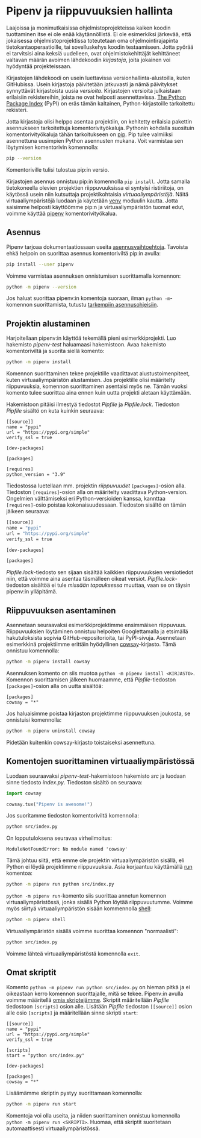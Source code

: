 # Pipenv ja riippuvuuksien hallinta

Laajoissa ja monimutkaisissa ohjelmistoprojekteissa kaiken koodin tuottaminen itse ei ole enää käytännöllistä. Ei ole esimerkiksi järkevää, että jokaisessa ohjelmistoprojektissa toteutetaan oma ohjelmointirajapinta tietokantaoperaatioille, tai sovelluskehys koodin testaamiseen. Jotta pyörää ei tarvitsisi aina keksiä uudelleen, ovat ohjelmistokehittäjät kehittäneet valtavan määrän avoimen lähdekoodin _kirjastoja_, joita jokainen voi hyödyntää projekteissaan.

Kirjastojen lähdekoodi on usein luettavissa versionhallinta-alustoilla, kuten GitHubissa. Usein kirjastoja päivitetään jatkuvasti ja nämä päivitykset synnyttävät kirjastoista uusia _versioita_. Kirjastojen versioita julkaistaan erilaisiin rekistereihin, joista ne ovat helposti asennettavissa. [The Python Package Index](https://pypi.org/) (PyPI) on eräs tämän kaltainen, Python-kirjastoille tarkoitettu rekisteri.

Jotta kirjastoja olisi helppo asentaa projektiin, on kehitetty erilaisia pakettin asennukseen tarkoitettuja komentorivityökaluja. Pythonin kohdalla suosituin komentorivityökaluja tähän tarkoitukseen on [pip](https://pypi.org/project/pip/). Pip tulee valmiiksi asennettuna uusimpien Python asennusten mukana. Voit varmistaa sen löytymisen komentorivin komennolla:

```bash
pip --version
```

Komentoriville tulisi tulostua pip:in versio.

Kirjastojen asennus onnistuu pip:in komennolla `pip install`. Jotta samalla tietokoneella olevien projektien riippuvuuksissa ei syntyisi ristiriitoja, on käytössä usein niin kutsuttaja projektikohtaisia _virtuaaliympäristöjä_. Näitä virtuaaliympäristöjä luodaan ja käytetään [venv](https://docs.python.org/3/library/venv.html) moduulin kautta. Jotta saisimme helposti käyttöömme pip:n ja virtuaaliympäristön tuomat edut, voimme käyttää [pipenv](https://pipenv.pypa.io/en/latest/) komentorivityökalua.

## Asennus

Pipenv tarjoaa dokumentaatiossaan useita [asennusvaihtoehtoja](https://pipenv.pypa.io/en/latest/#install-pipenv-today). Tavoista ehkä helpoin on suorittaa asennus komentoriviltä pip:in avulla:

```bash
pip install --user pipenv
```

Voimme varmistaa asennuksen onnistumisen suorittamalla komennon:

```bash
python -m pipenv --version
```

Jos haluat suorittaa pipenv:in komentoja suoraan, ilman `python -m`-komennon suorittamista, tutustu [tarkempiin asennusohjeisiin](https://pipenv.pypa.io/en/latest/install/#pragmatic-installation-of-pipenv). 

## Projektin alustaminen

Harjoitellaan pipenv:in käyttöä tekemällä pieni esimerkkiprojekti. Luo hakemisto _pipenv-test_ haluamaasi hakemistoon. Avaa hakemisto komentoriviltä ja suorita siellä komento:

```bash
python -m pipenv install
```

Komennon suorittaminen tekee projektille vaadittavat alustustoimenpiteet, kuten virtuaaliympäristön alustamisen. Jos projektille olisi määritelty riippuvuuksia, komennon suorittaminen asentaisi myös ne. Tämän vuoksi komento tulee suorittaa aina ennen kuin uutta projekti aletaan käyttämään.

Hakemistoon pitäisi ilmestyä tiedostot _Pipfile_ ja _Pipfile.lock_. Tiedoston _Pipfile_ sisältö on kuta kuinkin seuraava:

```
[[source]]
name = "pypi"
url = "https://pypi.org/simple"
verify_ssl = true

[dev-packages]

[packages]

[requires]
python_version = "3.9"
```

Tiedostossa luetellaan mm. projektin _riippuvuudet_ `[packages]`-osion alla. Tiedoston `[requires]`-osion alla on määritelty vaadittava Python-version. Ongelmien välttämiseksi eri Python-versioiden kanssa, kannttaa `[requires]`-osio poistaa kokonaisuudessaan. Tiedoston sisältö on tämän jälkeen seuraava:

```bash
[[source]]
name = "pypi"
url = "https://pypi.org/simple"
verify_ssl = true

[dev-packages]

[packages]
```

_Pipfile.lock_-tiedosto sen sijaan sisältää kaikkien riippuvuuksien versiotiedot niin, että voimme aina asentaa täsmälleen oikeat versiot. _Pipfile.lock_-tiedoston sisältöä ei tule _missään tapauksessa_ muuttaa, vaan se on täysin pipenv:in ylläpitämä.

## Riippuvuuksen asentaminen

Asennetaan seuraavaksi esimerkkiprojektimme ensimmäisen riippuvuus. Riippuvuuksien löytäminen onnistuu helpoiten Googlettamalla ja etsimällä hakutuloksista sopivia GitHub-repositorioita, tai PyPI-sivuja. Asennetaan esimerkkinä projektiimme erittäin hyödyllinen [cowsay](https://pypi.org/project/cowsay/)-kirjasto. Tämä onnistuu komennolla:

```bash
python -m pipenv install cowsay
```

Asennuksen komento on siis muotoa `python -m pipenv install <KIRJASTO>`. Komennon suorittamisen jälkeen huomaamme, että _Pipfile_-tiedoston `[packages]`-osion alla on uutta sisältöä:

```
[packages]
cowsay = "*"
```

Jos haluaisimme poistaa kirjaston projektimme riippuvuuksen joukosta, se onnistuisi komennolla:

```bash
python -m pipenv uninstall cowsay
```

Pidetään kuitenkin cowsay-kirjasto toistaiseksi asennettuna.

## Komentojen suorittaminen virtuaaliympäristössä

Luodaan seuraavaksi _pipenv-test_-hakemistoon hakemisto _src_ ja luodaan sinne tiedosto _index.py_. Tiedoston sisältö on seuraava:

```python
import cowsay

cowsay.tux("Pipenv is awesome!")
```

Jos suoritamme tiedoston komentoriviltä komennolla:

```bash
python src/index.py
```

On lopputuloksena seuravaa virheilmoitus:

```
ModuleNotFoundError: No module named 'cowsay'
```

Tämä johtuu siitä, että emme ole projektin virtuaaliympäristön sisällä, eli Python ei löydä projektimme riippuvuuksia. Asia korjaantuu käyttämällä [run](https://pipenv.pypa.io/en/latest/cli/#pipenv-run) komentoa:

```bash
python -m pipenv run python src/index.py
```

`python -m pipenv run`-komento siis suorittaa annetun komennon virtuaaliympäristössä, jonka sisällä Python löytää riippuvuutumme. Voimme myös siirtyä virtuaaliympäristön sisään kommennolla [shell](https://pipenv.pypa.io/en/latest/cli/#pipenv-shell):

```bash
python -m pipenv shell
```

Virtuaaliympäristön sisällä voimme suorittaa komennon "normaalisti":

```bash
python src/index.py
```

Voimme lähteä virtuaaliympäristöstä komennolla `exit`.

## Omat skriptit

Komento `python -m pipenv run python src/index.py` on hieman pitkä ja ei oikeastaan kerro komennon suorittajalle, mitä se tekee. Pipenv:in avulla voimme määritellä [omia skriptejämme](https://pipenv.pypa.io/en/latest/advanced/#custom-script-shortcuts). Skriptit määritellään _Pipfile_ tiedostoon `[scripts]` osion alle. Lisätään _Pipfile_ tiedoston `[[source]]` osion alle osio `[scripts]` ja määritellään sinne skripti `start`:

```
[[source]]
name = "pypi"
url = "https://pypi.org/simple"
verify_ssl = true

[scripts]
start = "python src/index.py"

[dev-packages]

[packages]
cowsay = "*"
```

Lisäämämme skriptin pystyy suorittamaan komennolla:

```bash
python -m pipenv run start
```

Komentoja voi olla useita, ja niiden suorittaminen onnistuu komennolla `python -m pipenv run <SKRIPTI>`. Huomaa, että skriptit suoritetaan automaattisesti virtuaaliympäristössä.